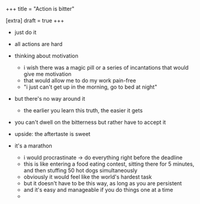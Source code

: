 +++
title = "Action is bitter"

[extra]
draft = true
+++

* just do it
* all actions are hard
* thinking about motivation
  * i wish there was a magic pill or a series of incantations that would give me motivation
  * that would allow me to do my work pain-free
  * "i just can't get up in the morning, go to bed at night"
* but there's no way around it
  * the earlier you learn this truth, the easier it gets
* you can't dwell on the bitterness but rather have to accept it
* upside: the aftertaste is sweet

* it's a marathon
	* i would procrastinate -> do everything right before the deadline
	* this is like entering a food eating contest, sitting there for 5 minutes, and then stuffing 50 hot dogs simultaneously
	* obviously it would feel like the world's hardest task
	* but it doesn't have to be this way, as long as you are persistent
	* and it's easy and manageable if you do things one at a time
	* 